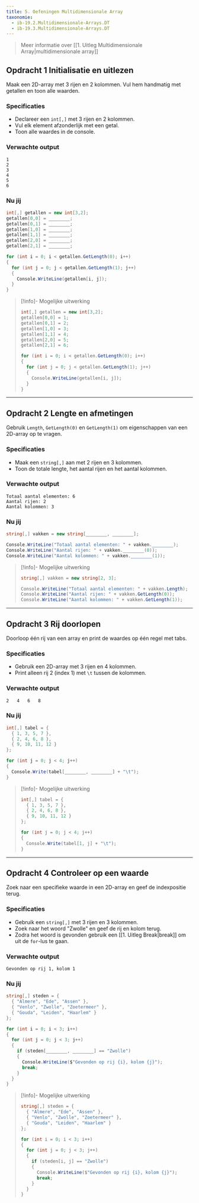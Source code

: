 ```yaml
---
title: 5. Oefeningen Multidimensionale Array
taxonomie:
  - ib-19.2.Multidimensionale-Arrays.DT
  - ib-19.3.Multidimensionale-Arrays.DT
---
```


> Meer informatie over [[1. Uitleg Multidimensionale Array|multidimensionale array]]

## Opdracht 1 Initialisatie en uitlezen
Maak een 2D-array met 3 rijen en 2 kolommen. Vul hem handmatig met getallen en toon alle waarden.

### Specificaties
- Declareer een `int[,]` met 3 rijen en 2 kolommen.
- Vul elk element afzonderlijk met een getal.
- Toon alle waardes in de console.

### Verwachte output
```
1
2
3
4
5
6
```

### Nu jij
```csharp
int[,] getallen = new int[3,2];
getallen[0,0] = ________;
getallen[0,1] = ________;
getallen[1,0] = ________;
getallen[1,1] = ________;
getallen[2,0] = ________;
getallen[2,1] = ________;

for (int i = 0; i < getallen.GetLength(0); i++)
{
  for (int j = 0; j < getallen.GetLength(1); j++)
  {
    Console.WriteLine(getallen[i, j]);
  }
}
```

> [!info]- Mogelijke uitwerking
> ```csharp
> int[,] getallen = new int[3,2];
> getallen[0,0] = 1;
> getallen[0,1] = 2;
> getallen[1,0] = 3;
> getallen[1,1] = 4;
> getallen[2,0] = 5;
> getallen[2,1] = 6;
> 
> for (int i = 0; i < getallen.GetLength(0); i++)
> {
>   for (int j = 0; j < getallen.GetLength(1); j++)
>   {
>     Console.WriteLine(getallen[i, j]);
>   }
> }
> ```

---

## Opdracht 2 Lengte en afmetingen
Gebruik `Length`, `GetLength(0)` en `GetLength(1)` om eigenschappen van een 2D-array op te vragen.

### Specificaties
- Maak een `string[,]` aan met 2 rijen en 3 kolommen.
- Toon de totale lengte, het aantal rijen en het aantal kolommen.

### Verwachte output
```
Totaal aantal elementen: 6
Aantal rijen: 2
Aantal kolommen: 3
```

### Nu jij
```csharp
string[,] vakken = new string[________, ________];

Console.WriteLine("Totaal aantal elementen: " + vakken.________);
Console.WriteLine("Aantal rijen: " + vakken.________(0));
Console.WriteLine("Aantal kolommen: " + vakken.________(1));
```

> [!info]- Mogelijke uitwerking
> ```csharp
> string[,] vakken = new string[2, 3];
> 
> Console.WriteLine("Totaal aantal elementen: " + vakken.Length);
> Console.WriteLine("Aantal rijen: " + vakken.GetLength(0));
> Console.WriteLine("Aantal kolommen: " + vakken.GetLength(1));
> ```

---

## Opdracht 3 Rij doorlopen
Doorloop één rij van een array en print de waardes op één regel met tabs.

### Specificaties
- Gebruik een 2D-array met 3 rijen en 4 kolommen.
- Print alleen rij 2 (index 1) met `\t` tussen de kolommen.

### Verwachte output
```
2	4	6	8
```

### Nu jij
```csharp runner
int[,] tabel = {
  { 1, 3, 5, 7 },
  { 2, 4, 6, 8 },
  { 9, 10, 11, 12 }
};

for (int j = 0; j < 4; j++)
{
  Console.Write(tabel[________, ________] + "\t");
}
```

> [!info]- Mogelijke uitwerking
> ```csharp
> int[,] tabel = {
>   { 1, 3, 5, 7 },
>   { 2, 4, 6, 8 },
>   { 9, 10, 11, 12 }
> };
> 
> for (int j = 0; j < 4; j++)
> {
>   Console.Write(tabel[1, j] + "\t");
> }
> ```

---

## Opdracht 4 Controleer op een waarde
Zoek naar een specifieke waarde in een 2D-array en geef de indexpositie terug.

### Specificaties
- Gebruik een `string[,]` met 3 rijen en 3 kolommen.
- Zoek naar het woord "Zwolle" en geef de rij en kolom terug.
- Zodra het woord is gevonden gebruik een [[1. Uitleg Break|break]] om uit de `for`-lus te gaan.

### Verwachte output
```
Gevonden op rij 1, kolom 1
```

### Nu jij
```csharp
string[,] steden = {
  { "Almere", "Ede", "Assen" },
  { "Venlo", "Zwolle", "Zoetermeer" },
  { "Gouda", "Leiden", "Haarlem" }
};

for (int i = 0; i < 3; i++)
{
  for (int j = 0; j < 3; j++)
  {
    if (steden[________, ________] == "Zwolle")
    {
      Console.WriteLine($"Gevonden op rij {i}, kolom {j}");
      break;
    }
  }
}
```

> [!info]- Mogelijke uitwerking
> ```csharp
> string[,] steden = {
>   { "Almere", "Ede", "Assen" },
>   { "Venlo", "Zwolle", "Zoetermeer" },
>   { "Gouda", "Leiden", "Haarlem" }
> };
> 
> for (int i = 0; i < 3; i++)
> {
>   for (int j = 0; j < 3; j++)
>   {
>     if (steden[i, j] == "Zwolle")
>     {
>       Console.WriteLine($"Gevonden op rij {i}, kolom {j}");
>       break;
>     }
>   }
> }
> ```

